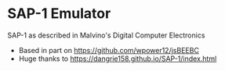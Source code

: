 # SAP-1 Emulator

SAP-1 as described in Malvino's Digital Computer Electronics

 - Based in part on https://github.com/wpower12/jsBEEBC
 - Huge thanks to https://dangrie158.github.io/SAP-1/index.html

